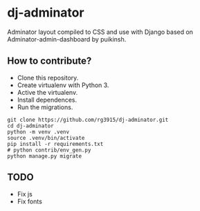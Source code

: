 # dj-adminator

Adminator layout compiled to CSS and use with Django based on Adminator-admin-dashboard by puikinsh.

## How to contribute?

* Clone this repository.
* Create virtualenv with Python 3.
* Active the virtualenv.
* Install dependences.
* Run the migrations.

```
git clone https://github.com/rg3915/dj-adminator.git
cd dj-adminator
python -m venv .venv
source .venv/bin/activate
pip install -r requirements.txt
# python contrib/env_gen.py
python manage.py migrate
```

## TODO

* Fix js
* Fix fonts
